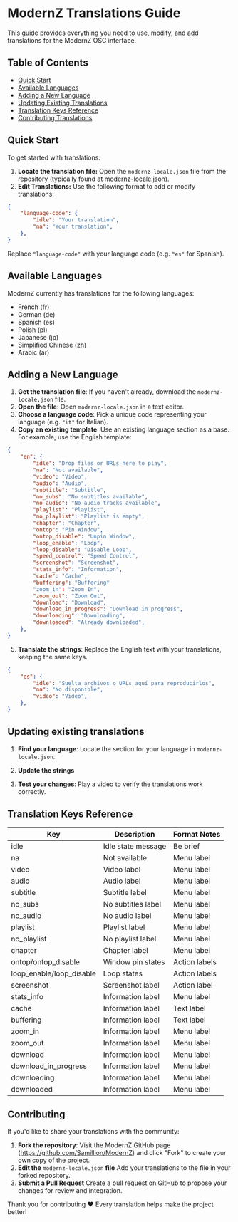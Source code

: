 # ModernZ Translations Guide

This guide provides everything you need to use, modify, and add translations for the ModernZ OSC interface.

## Table of Contents

- [Quick Start](#quick-start)
- [Available Languages](#available-languages)
- [Adding a New Language](#adding-a-new-language)
- [Updating Existing Translations](#updating-existing-translations)
- [Translation Keys Reference](#translation-keys-reference)
- [Contributing Translations](#contributing)

## Quick Start

To get started with translations:

1. **Locate the translation file:** Open the `modernz-locale.json` file from the repository (typically found at [modernz-locale.json](/extras/locale/modernz-locale.json)).
2. **Edit Translations:** Use the following format to add or modify translations:

```json
{
    "language-code": {
        "idle": "Your translation",
        "na": "Your translation",
    },
}
```

Replace `"language-code"` with your language code (e.g. `"es"` for Spanish).

## Available Languages

ModernZ currently has translations for the following languages:

- French (fr)
- German (de)
- Spanish (es)
- Polish (pl)
- Japanese (jp)
- Simplified Chinese (zh)
- Arabic (ar)

## Adding a New Language

1. **Get the translation file**: If you haven't already, download the `modernz-locale.json` file.
2. **Open the file**: Open `modernz-locale.json` in a text editor.
3. **Choose a language code**: Pick a unique code representing your language (e.g. `"it"` for Italian).
4. **Copy an existing template**: Use an existing language section as a base. For example, use the English template:

```json
{
    "en": {
        "idle": "Drop files or URLs here to play",
        "na": "Not available",
        "video": "Video",
        "audio": "Audio",
        "subtitle": "Subtitle",
        "no_subs": "No subtitles available",
        "no_audio": "No audio tracks available",
        "playlist": "Playlist",
        "no_playlist": "Playlist is empty",
        "chapter": "Chapter",
        "ontop": "Pin Window",
        "ontop_disable": "Unpin Window",
        "loop_enable": "Loop",
        "loop_disable": "Disable Loop",
        "speed_control": "Speed Control",
        "screenshot": "Screenshot",
        "stats_info": "Information",
        "cache": "Cache",
        "buffering": "Buffering"
        "zoom_in": "Zoom In",
        "zoom_out": "Zoom Out",
        "download": "Download",
        "download_in_progress": "Download in progress",
        "downloading": "Downloading",
        "downloaded": "Already downloaded",
    },
}
```

5. **Translate the strings**: Replace the English text with your translations, keeping the same keys.

```json
{
    "es": {
        "idle": "Suelta archivos o URLs aquí para reproducirlos",
        "na": "No disponible",
        "video": "Video",
    },
}
```

## Updating existing translations

1. **Find your language**: Locate the section for your language in `modernz-locale.json`.

2. **Update the strings**

3. **Test your changes**: Play a video to verify the translations work correctly.

## Translation Keys Reference

| Key                      | Description             | Format Notes                |
| ------------------------ | ----------------------- | --------------------------- |
| idle                     | Idle state message      | Be brief                    |
| na                       | Not available           | Menu label                  |
| video                    | Video label             | Menu label                  |
| audio                    | Audio label             | Menu label                  |
| subtitle                 | Subtitle label          | Menu label                  |
| no_subs                  | No subtitles label      | Menu label                  |
| no_audio                 | No audio label          | Menu label                  |
| playlist                 | Playlist label          | Menu label                  |
| no_playlist              | No playlist label       | Menu label                  |
| chapter                  | Chapter label           | Menu label                  |
| ontop/ontop_disable      | Window pin states       | Action labels               |
| loop_enable/loop_disable | Loop states             | Action labels               |
| screenshot               | Screenshot label        | Action label                |
| stats_info               | Information label       | Menu label                  |
| cache                    | Information label       | Text label                  |
| buffering                | Information label       | Text label                  |
| zoom_in                  | Information label       | Menu label                  |
| zoom_out                 | Information label       | Menu label                  |
| download                 | Information label       | Menu label                  |
| download_in_progress     | Information label       | Menu label                  |
| downloading              | Information label       | Menu label                  |
| downloaded               | Information label       | Menu label                  |

## Contributing

If you'd like to share your translations with the community:

1. **Fork the repository**: Visit the ModernZ GitHub page (https://github.com/Samillion/ModernZ) and click "Fork" to create your own copy of the project.
2. **Edit the** `modernz-locale.json` **file** Add your translations to the file in your forked repository.
3. **Submit a Pull Request** Create a pull request on GitHub to propose your changes for review and integration.

Thank you for contributing ❤️ Every translation helps make the project better!
